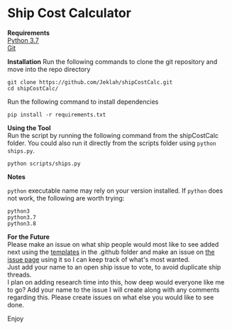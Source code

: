 # Ship Cost Calculator  

**Requirements**  
[Python 3.7](https://www.python.org/downloads/release/python-370/)  
[Git](https://git-scm.com/downloads)

**Installation**
Run the following commands to clone the git repository and move into the repo directory

`git clone https://github.com/Jeklah/shipCostCalc.git`  
`cd shipCostCalc/`

Run the following command to install dependencies

`pip install -r requirements.txt`

**Using the Tool**  
Run the script by running the following command from the shipCostCalc folder.
You could also run it directly from the scripts folder using `python ships.py`.

`python scripts/ships.py`

**Notes**

`python` executable name may rely on your version installed.
If `python` does not work, the following are worth trying:

`python3`  
`python3.7`  
`python3.8`

**For the Future**  
Please make an issue on what ship people would most like to see added next using 
the [templates](https://github.com/Jeklah/shipCostCalc/tree/master/.github/ISSUE_TEMPLATE) in the .github folder and make an issue on [the issue page](https://github.com/Jeklah/shipCostCalc/issues) using it so I can keep track of what's most wanted.   
Just add your name to an open ship issue to vote, to avoid duplicate ship threads.    
I plan on adding research time into this, how deep would everyone like me to go? Add your name to the issue I will create along with
any comments regarding this.
Please create issues on what else you would like to see done.

Enjoy

